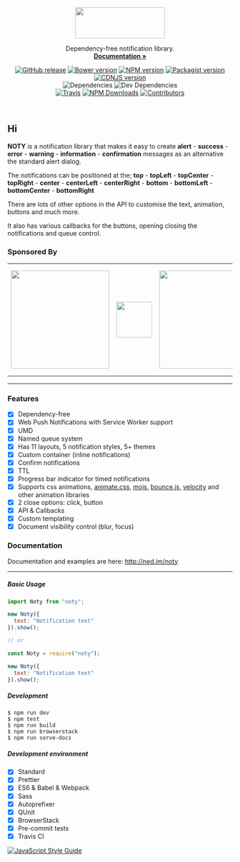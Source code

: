 <p align="center">
  <a href="https://ned.im/noty?ref=readme">
    <img src="https://ned.im/noty/_media/noty-v3-logo.png" width=200 height=70>
  </a>

  <p align="center">
    Dependency-free notification library.
    <br>
    <a href="https://ned.im/noty"><strong>Documentation &raquo;</strong></a>
  </p>

  <p align="center">
    <a href="https://github.com/needim/noty/releases"><img src="https://img.shields.io/github/release/needim/noty.svg" alt="GitHub release"></a>
    <a href="https://bower.io/"><img src="https://img.shields.io/bower/v/noty.svg" alt="Bower version"></a>
    <a href="https://www.npmjs.com/package/noty"><img src="https://img.shields.io/npm/v/noty.svg" alt="NPM version"></a>
    <a href="https://packagist.org/packages/needim/noty"><img src="https://img.shields.io/packagist/v/needim/noty.svg" alt="Packagist version"></a>
    <a href="https://cdnjs.com/libraries/noty"><img src="https://img.shields.io/cdnjs/v/noty.svg" alt="CDNJS version"></a>
    <br>
    <img src="https://img.shields.io/david/needim/noty.svg" alt="Dependencies">
    <img src="https://img.shields.io/david/dev/needim/noty.svg" alt="Dev Dependencies">
    <br>
    <a href="https://travis-ci.org/needim/noty"><img src="https://img.shields.io/travis/needim/noty/master.svg" alt="Travis"></a>
    <a href="https://www.npmjs.com/package/noty"><img src="https://img.shields.io/npm/dm/noty.svg?label=npm%20downloads" alt="NPM Downloads"></a>
    <a href="https://github.com/needim/noty/graphs/contributors"><img src="https://img.shields.io/github/contributors/needim/noty.svg" alt="Contributors"></a>
  </p>
</p>

<br>

## Hi

**NOTY** is a notification library that makes it easy to create **alert** - **success** - **error** - **warning** - **information** - **confirmation** messages as an alternative the standard alert dialog.

The notifications can be positioned at the;
**top** - **topLeft** - **topCenter** - **topRight** - **center** - **centerLeft** - **centerRight** - **bottom** - **bottomLeft** - **bottomCenter** - **bottomRight**

There are lots of other options in the API to customise the text, animation, buttons and much more.

It also has various callbacks for the buttons, opening closing the notifications and queue control.

### Sponsored By

<table>
  <tr>
    <td vlign="center">
      <a target="_blank" href="https://infatica.io/">
        <img src="https://infatica.io/templates/digit-whm-white/images/Logo-black.svg" width="220" alt="">
      </a>
    </td>
    <td vlign="center">
      <a target="_blank" href="https://www.jetbrains.com?ref=notyjs">
        <img src="https://ned.im/noty/_media/logo_JetBrains_4.svg" width="80" alt="">
      </a>
    </td>
    <td vlign="center">
      <a target="_blank" href="https://www.browserstack.com?ref=notyjs">
        <img src="https://ned.im/noty/_media/browserstack.svg" width="220" alt="">
      </a>
    </td>
    <td vlign="center">
      <a target="_blank" href="https://www.norgescasino.com/">
        <img src="https://ned.im/noty/_media/norges.png" width="235" alt="" style="background: #13092B; padding: 5px;">
      </a>
    </td>
    <td vlign="center">
      <a target="_blank" href="https://www.bonus.ca/fr/">
        <img src="https://ned.im/noty/_media/bonusfinder.png" width="150" alt="">
      </a>
    </td>
    <td vlign="center">
      <a target="_blank" href="https://www.boostmmr.com/">
        <img src="https://i.ibb.co/99682Vb/boostmmr.jpg" width="220" alt="">
      </a>
    </td>
  </tr>
</table>

---

### Features

- [x] Dependency-free
- [x] Web Push Notifications with Service Worker support
- [x] UMD
- [x] Named queue system
- [x] Has 11 layouts, 5 notification styles, 5+ themes
- [x] Custom container (inline notifications)
- [x] Confirm notifications
- [x] TTL
- [x] Progress bar indicator for timed notifications
- [x] Supports css animations, [animate.css](https://github.com/daneden/animate.css), [mojs](https://github.com/legomushroom/mojs), [bounce.js](https://github.com/tictail/bounce.js), [velocity](https://github.com/julianshapiro/velocity) and other animation libraries
- [x] 2 close options: click, button
- [x] API & Callbacks
- [x] Custom templating
- [x] Document visibility control (blur, focus)

### Documentation

Documentation and examples are here: <http://ned.im/noty>

---

##### Basic Usage

```js
import Noty from "noty";

new Noty({
  text: "Notification text"
}).show();

// or

const Noty = require("noty");

new Noty({
  text: "Notification text"
}).show();
```

##### Development

```console
$ npm run dev
$ npm test
$ npm run build
$ npm run browserstack
$ npm run serve-docs
```

##### Development environment

- [x] Standard
- [x] Prettier
- [x] ES6 & Babel & Webpack
- [x] Sass
- [x] Autoprefixer
- [x] QUnit
- [x] BrowserStack
- [x] Pre-commit tests
- [x] Travis CI

[![JavaScript Style Guide](https://cdn.rawgit.com/feross/standard/master/badge.svg)](https://github.com/feross/standard)

